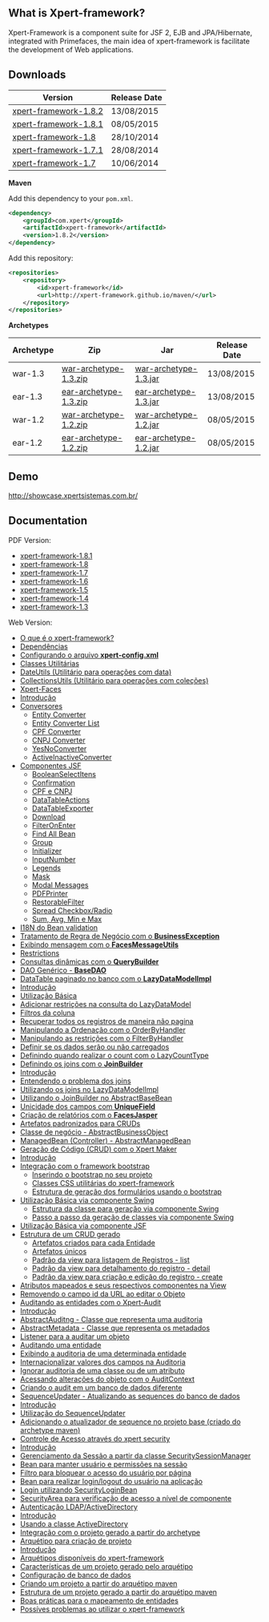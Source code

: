## What is Xpert-framework?

Xpert-Framework is a component suite for JSF 2, EJB and JPA/Hibernate, integrated with Primefaces, the main idea of xpert-framework is facilitate the development of Web applications.

## Downloads

Version | Release Date
--------|-------------
[xpert-framework-1.8.2](https://github.com/xpert-framework/download/raw/master/xpert-framework-1.8.2.jar) | 13/08/2015
[xpert-framework-1.8.1](https://github.com/xpert-framework/download/raw/master/xpert-framework-1.8.1.jar) | 08/05/2015
[xpert-framework-1.8](https://github.com/xpert-framework/download/raw/master/xpert-framework-1.8.jar) | 28/10/2014
[xpert-framework-1.7.1](https://github.com/xpert-framework/download/raw/master/xpert-framework-1.7.1.jar) | 28/08/2014
[xpert-framework-1.7](https://github.com/xpert-framework/download/raw/master/xpert-framework-1.7.jar) | 10/06/2014

**Maven**

Add this dependency to your `pom.xml`.

```xml
<dependency>
    <groupId>com.xpert</groupId>
    <artifactId>xpert-framework</artifactId>
    <version>1.8.2</version>
</dependency>
```

Add this repository:


```xml
<repositories>
	<repository>
		<id>xpert-framework</id>
		<url>http://xpert-framework.github.io/maven/</url>
	</repository>
</repositories>
```

**Archetypes**

Archetype | Zip | Jar | Release Date
----------|-----|----|-----------|
war-1.3 | [war-archetype-1.3.zip](https://github.com/xpert-framework/download/raw/master/archetypes/archetypes-1.3/xpert-framework-war-archetype-1.3.zip) | [war-archetype-1.3.jar](https://github.com/xpert-framework/download/raw/master/archetypes/archetypes-1.3/xpert-framework-war-archetype-1.3.jar) | 13/08/2015
ear-1.3 | [ear-archetype-1.3.zip](https://github.com/xpert-framework/download/raw/master/archetypes/archetypes-1.3/xpert-framework-ear-archetype-1.3.zip) | [ear-archetype-1.3.jar](https://github.com/xpert-framework/download/raw/master/archetypes/archetypes-1.3/xpert-framework-ear-archetype-1.3.jar) | 13/08/2015
war-1.2 | [war-archetype-1.2.zip](https://github.com/xpert-framework/download/raw/master/archetypes/archetypes-1.2/xpert-framework-war-archetype-1.2.zip) | [war-archetype-1.2.jar](https://github.com/xpert-framework/download/raw/master/archetypes/archetypes-1.2/xpert-framework-war-archetype-1.2.jar) | 08/05/2015
ear-1.2 | [ear-archetype-1.2.zip](https://github.com/xpert-framework/download/raw/master/archetypes/archetypes-1.2/xpert-framework-ear-archetype-1.2.zip) | [ear-archetype-1.2.jar](https://github.com/xpert-framework/download/raw/master/archetypes/archetypes-1.2/xpert-framework-ear-archetype-1.2.jar) | 08/05/2015

## Demo

http://showcase.xpertsistemas.com.br/

## Documentation

PDF Version: 

- [xpert-framework-1.8.1](https://github.com/xpert-framework/download/raw/master/docs/xpert_framework_1_8_1.pdf)
- [xpert-framework-1.8](https://github.com/xpert-framework/download/raw/master/docs/xpert_framework_1_8.pdf)
- [xpert-framework-1.7](https://github.com/xpert-framework/download/raw/master/docs/xpert_framework_1_7.pdf)
- [xpert-framework-1.6](https://github.com/xpert-framework/download/raw/master/docs/xpert_framework_1_6.pdf)
- [xpert-framework-1.5](https://github.com/xpert-framework/download/raw/master/docs/xpert_framework_1_5.pdf)
- [xpert-framework-1.4](https://github.com/xpert-framework/download/raw/master/docs/xpert_framework_1_4.pdf)
- [xpert-framework-1.3](https://github.com/xpert-framework/download/raw/master/docs/xpert_framework_1_3.pdf)

Web Version:

- [O que é o xpert-framework?](https://github.com/xpert-framework/xpert-framework/wiki/O-que-%C3%A9-o-xpert-framework)
- [Dependências](https://github.com/xpert-framework/xpert-framework/wiki/Depend%C3%AAncias)
- [Configurando o arquivo **xpert-config.xml**](https://github.com/xpert-framework/xpert-framework/wiki/Arquivo-xpert-config.xml)
- [Classes Utilitárias](https://github.com/xpert-framework/xpert-framework/wiki/Utilit%C3%A1rios)
 - [DateUtils (Utilitário para operações com data)](https://github.com/xpert-framework/xpert-framework/wiki/Utilit%C3%A1rios#dateutils-utilit%C3%A1rio-para-opera%C3%A7%C3%B5es-com-data)
 - [CollectionsUtils (Utilitário para operações com coleções)](https://github.com/xpert-framework/xpert-framework/wiki/Utilit%C3%A1rios#collectionsutils-utilit%C3%A1rio-para-opera%C3%A7%C3%B5es-com-cole%C3%A7%C3%B5es)
- [Xpert-Faces](https://github.com/xpert-framework/xpert-framework/wiki/xpert-faces)
 - [Introdução](https://github.com/xpert-framework/xpert-framework/wiki/xpert-faces#introducao)
 - [Conversores](https://github.com/xpert-framework/xpert-framework/wiki/Conversores)
    - [Entity Converter](https://github.com/xpert-framework/xpert-framework/wiki/Conversores#entity-converter)
    - [Entity Converter List](https://github.com/xpert-framework/xpert-framework/wiki/Conversores#entity-converter-list)
    - [CPF Converter](https://github.com/xpert-framework/xpert-framework/wiki/Conversores#cpf-converter)
    - [CNPJ Converter](https://github.com/xpert-framework/xpert-framework/wiki/Conversores#cnpj-converter)
    - [YesNoConverter](https://github.com/xpert-framework/xpert-framework/wiki/Conversores#yesnoconverter)
    - [ActiveInactiveConverter](https://github.com/xpert-framework/xpert-framework/wiki/Conversores#activeinactiveconverter)
 - [Componentes JSF](https://github.com/xpert-framework/xpert-framework/wiki/Componentes-JSF)
    - [BooleanSelectItens](https://github.com/xpert-framework/xpert-framework/wiki/Componentes-JSF#booleanselectitens)
    - [Confirmation](https://github.com/xpert-framework/xpert-framework/wiki/Componentes-JSF#confirmation)
    - [CPF e CNPJ](https://github.com/xpert-framework/xpert-framework/wiki/Componentes-JSF#cpf-e-cnpj)
    - [DataTableActions](https://github.com/xpert-framework/xpert-framework/wiki/Componentes-JSF#datatableactions)
    - [DataTableExporter](https://github.com/xpert-framework/xpert-framework/wiki/Componentes-JSF#datatableexporter)
    - [Download](https://github.com/xpert-framework/xpert-framework/wiki/Componentes-JSF#download)
    - [FilterOnEnter](https://github.com/xpert-framework/xpert-framework/wiki/Componentes-JSF#filter-on-enter)
    - [Find All Bean](https://github.com/xpert-framework/xpert-framework/wiki/Componentes-JSF#find-all-bean)
    - [Group](https://github.com/xpert-framework/xpert-framework/wiki/Componentes-JSF#group)
    - [Initializer](https://github.com/xpert-framework/xpert-framework/wiki/Componentes-JSF#initializer)
    - [InputNumber](https://github.com/xpert-framework/xpert-framework/wiki/Componentes-JSF#input-number)
    - [Legends](https://github.com/xpert-framework/xpert-framework/wiki/Componentes-JSF#legends)
    - [Mask](https://github.com/xpert-framework/xpert-framework/wiki/Componentes-JSF#mask)
    - [Modal Messages](https://github.com/xpert-framework/xpert-framework/wiki/Componentes-JSF#modal-messages)
    - [PDFPrinter](https://github.com/xpert-framework/xpert-framework/wiki/Componentes-JSF#pdfprinter)
    - [RestorableFilter](https://github.com/xpert-framework/xpert-framework/wiki/Componentes-JSF#restorablefilter)
    - [Spread Checkbox/Radio](https://github.com/xpert-framework/xpert-framework/wiki/Componentes-JSF#spread-checkboxradio)
    - [Sum, Avg, Min e Max](https://github.com/xpert-framework/xpert-framework/wiki/Componentes-JSF#sum-avg-min-e-max)
- [I18N do Bean validation](https://github.com/xpert-framework/xpert-framework/wiki/i18n-do-BeanValidation)
- [Tratamento de Regra de Negócio com o **BusinessException**](https://github.com/xpert-framework/xpert-framework/wiki/Tratamento-de-Regra-de-Neg%C3%B3cio-com-o-Business-Exception)
- [Exibindo mensagem com o **FacesMessageUtils**](https://github.com/xpert-framework/xpert-framework/wiki/Exibindo-mensagem-com-o-FacesMessageUtils)
- [Restrictions](https://github.com/xpert-framework/xpert-framework/wiki/Restrictions)
- [Consultas dinâmicas com o **QueryBuilder**](https://github.com/xpert-framework/xpert-framework/wiki/Consultas-din%C3%A2micas-com-o-QueryBuilder)
- [DAO Genérico - **BaseDAO**](https://github.com/xpert-framework/xpert-framework/wiki/DAO-Gen%C3%A9rico---BaseDAO)
- [DataTable paginado no banco com o **LazyDataModelImpl**](https://github.com/xpert-framework/xpert-framework/wiki/DataTable-paginado-no-banco-com-o-LazyDataModelImpl)
 - [Introdução](https://github.com/xpert-framework/xpert-framework/wiki/DataTable-paginado-no-banco-com-o-LazyDataModelImpl#introdu%C3%A7%C3%A3o)
 - [Utilização Básica](https://github.com/xpert-framework/xpert-framework/wiki/DataTable-paginado-no-banco-com-o-LazyDataModelImpl#utiliza%C3%A7%C3%A3o-b%C3%A1sica)
 - [Adicionar restrições na consulta do LazyDataModel](https://github.com/xpert-framework/xpert-framework/wiki/DataTable-paginado-no-banco-com-o-LazyDataModelImpl#adicionar-restri%C3%A7%C3%B5es-na-consulta-do-lazydatamodel)
 - [Filtros da coluna](https://github.com/xpert-framework/xpert-framework/wiki/DataTable-paginado-no-banco-com-o-LazyDataModelImpl#filtros-da-coluna)
 - [Recuperar todos os registros de maneira não pagina](https://github.com/xpert-framework/xpert-framework/wiki/DataTable-paginado-no-banco-com-o-LazyDataModelImpl#recuperar-todos-os-registros-de-maneira-n%C3%A3o-pagina)
 - [Manipulando a Ordenação com o OrderByHandler](https://github.com/xpert-framework/xpert-framework/wiki/DataTable-paginado-no-banco-com-o-LazyDataModelImpl#manipulando-a-ordena%C3%A7%C3%A3o-com-o-orderbyhandler)
 - [Manipulando as restrições com o FilterByHandler](https://github.com/xpert-framework/xpert-framework/wiki/DataTable-paginado-no-banco-com-o-LazyDataModelImpl#manipulando-as-restri%C3%A7%C3%B5es-com-o-filterbyhandler)
 - [Definir se os dados serão ou não carregados](https://github.com/xpert-framework/xpert-framework/wiki/DataTable-paginado-no-banco-com-o-LazyDataModelImpl#definir-se-os-dados-ser%C3%A3o-ou-n%C3%A3o-carregados)
 - [Definindo quando realizar o count com o LazyCountType](https://github.com/xpert-framework/xpert-framework/wiki/DataTable-paginado-no-banco-com-o-LazyDataModelImpl#definindo-quando-realizar-o-count-com-o-lazycounttype)
- [Definindo os joins com o **JoinBuilder**](https://github.com/xpert-framework/xpert-framework/wiki/Definindo-os-joins-com-o-JoinBuilder)
 - [Introdução](https://github.com/xpert-framework/xpert-framework/wiki/Definindo-os-joins-com-o-JoinBuilder#introdu%C3%A7%C3%A3o)
 - [Entendendo o problema dos joins](https://github.com/xpert-framework/xpert-framework/wiki/Definindo-os-joins-com-o-JoinBuilder#entendendo-o-problema-dos-joins)
 - [Utilizando os joins no LazyDataModelImpl](https://github.com/xpert-framework/xpert-framework/wiki/Definindo-os-joins-com-o-JoinBuilder#utilizando-os-joins-no-lazydatamodelimpl)
 - [Utilizando o JoinBuilder no AbstractBaseBean](https://github.com/xpert-framework/xpert-framework/wiki/Definindo-os-joins-com-o-JoinBuilder#utilizando-o-joinbuilder-no-abstractbasebean)
- [Unicidade dos campos com **UniqueField**](https://github.com/xpert-framework/xpert-framework/wiki/Unicidade-dos-campos-com-UniqueField)
- [Criação de relatórios com o **FacesJasper**](https://github.com/xpert-framework/xpert-framework/wiki/Cria%C3%A7%C3%A3o-de-relat%C3%B3rios-com-o-FacesJasper)
- [Artefatos padronizados para CRUDs](https://github.com/xpert-framework/xpert-framework/wiki/Artefatos-padronizados-para-CRUDs)
 - [Classe de negócio - AbstractBusinessObject](https://github.com/xpert-framework/xpert-framework/wiki/Artefatos-padronizados-para-CRUDs#classe-de-neg%C3%B3cio---abstractbusinessobject)
 - [ManagedBean (Controller) - AbstractManagedBean](https://github.com/xpert-framework/xpert-framework/wiki/Artefatos-padronizados-para-CRUDs#managedbean-controller---abstractmanagedbean)
- [Geração de Código (CRUD) com o Xpert Maker](https://github.com/xpert-framework/xpert-framework/wiki/Gera%C3%A7%C3%A3o-de-C%C3%B3digo-(CRUD)-com-o-Xpert-Maker)
 - [Introdução](https://github.com/xpert-framework/xpert-framework/wiki/Gera%C3%A7%C3%A3o-de-C%C3%B3digo-(CRUD)-com-o-Xpert-Maker#introdu%C3%A7%C3%A3o)
 - [Integração com o framework bootstrap](https://github.com/xpert-framework/xpert-framework/wiki/Gera%C3%A7%C3%A3o-de-C%C3%B3digo-(CRUD)-com-o-Xpert-Maker#integra%C3%A7%C3%A3o-com-o-framework-bootstrap)
    - [Inserindo o bootstrap no seu projeto](https://github.com/xpert-framework/xpert-framework/wiki/Gera%C3%A7%C3%A3o-de-C%C3%B3digo-(CRUD)-com-o-Xpert-Maker#inserindo-o-bootstrap-no-seu-projeto)
    - [Classes CSS utilitárias do xpert-framework](https://github.com/xpert-framework/xpert-framework/wiki/Gera%C3%A7%C3%A3o-de-C%C3%B3digo-(CRUD)-com-o-Xpert-Maker#classes-css-utilit%C3%A1rias-do-xpert-framework)
    - [Estrutura de geração dos formulários usando o bootstrap](https://github.com/xpert-framework/xpert-framework/wiki/Gera%C3%A7%C3%A3o-de-C%C3%B3digo-(CRUD)-com-o-Xpert-Maker#estrutura-de-gera%C3%A7%C3%A3o-dos-formul%C3%A1rios-usando-o-bootstrap)
 - [Utilização Básica via componente Swing](https://github.com/xpert-framework/xpert-framework/wiki/Gera%C3%A7%C3%A3o-de-C%C3%B3digo-(CRUD)-com-o-Xpert-Maker#utiliza%C3%A7%C3%A3o-b%C3%A1sica-via-componente-swing)
    - [Estrutura da classe para geração via componente Swing](https://github.com/xpert-framework/xpert-framework/wiki/Gera%C3%A7%C3%A3o-de-C%C3%B3digo-(CRUD)-com-o-Xpert-Maker#estrutura-da-classe-para-gera%C3%A7%C3%A3o-via-componente-swing)
    - [Passo a passo da geração de classes via componente Swing](https://github.com/xpert-framework/xpert-framework/wiki/Gera%C3%A7%C3%A3o-de-C%C3%B3digo-(CRUD)-com-o-Xpert-Maker#passo-a-passo-da-gera%C3%A7%C3%A3o-de-classes-via-componente-swing)
 - [Utilização Básica via componente JSF](https://github.com/xpert-framework/xpert-framework/wiki/Gera%C3%A7%C3%A3o-de-C%C3%B3digo-(CRUD)-com-o-Xpert-Maker#utiliza%C3%A7%C3%A3o-b%C3%A1sica-via-componente-jsf)
 - [Estrutura de um CRUD gerado](https://github.com/xpert-framework/xpert-framework/wiki/Gera%C3%A7%C3%A3o-de-C%C3%B3digo-(CRUD)-com-o-Xpert-Maker#estrutura-de-um-crud-gerado)
    - [Artefatos criados para cada Entidade](https://github.com/xpert-framework/xpert-framework/wiki/Gera%C3%A7%C3%A3o-de-C%C3%B3digo-(CRUD)-com-o-Xpert-Maker#artefatos-criados-para-cada-entidade)
    - [Artefatos únicos](https://github.com/xpert-framework/xpert-framework/wiki/Gera%C3%A7%C3%A3o-de-C%C3%B3digo-(CRUD)-com-o-Xpert-Maker#artefatos-%C3%BAnicos)
    - [Padrão da view para listagem de Registros - list](https://github.com/xpert-framework/xpert-framework/wiki/Gera%C3%A7%C3%A3o-de-C%C3%B3digo-(CRUD)-com-o-Xpert-Maker#padr%C3%A3o-da-view-para-listagem-de-registros---list)
    - [Padrão da view para detalhamento do registro - detail](https://github.com/xpert-framework/xpert-framework/wiki/Gera%C3%A7%C3%A3o-de-C%C3%B3digo-(CRUD)-com-o-Xpert-Maker#padr%C3%A3o-da-view-para-detalhamento-do-registro---detail)
    - [Padrão da view para criação e edição do registro - create](https://github.com/xpert-framework/xpert-framework/wiki/Gera%C3%A7%C3%A3o-de-C%C3%B3digo-(CRUD)-com-o-Xpert-Maker#padr%C3%A3o-da-view-para-cria%C3%A7%C3%A3o-e-edi%C3%A7%C3%A3o-do-registro---create)
 - [Atributos mapeados e seus respectivos componentes na View](https://github.com/xpert-framework/xpert-framework/wiki/Gera%C3%A7%C3%A3o-de-C%C3%B3digo-(CRUD)-com-o-Xpert-Maker#atributos-mapeados-e-seus-respectivos-componentes-na-view)
 - [Removendo o campo id da URL ao editar o Objeto](https://github.com/xpert-framework/xpert-framework/wiki/Gera%C3%A7%C3%A3o-de-C%C3%B3digo-(CRUD)-com-o-Xpert-Maker#removendo-o-campo-id-da-url-ao-editar-o-objeto)
- [Auditando as entidades com o Xpert-Audit](https://github.com/xpert-framework/xpert-framework/wiki/Auditando-as-entidades-com-o-Xpert-Audit)
 - [Introdução](https://github.com/xpert-framework/xpert-framework/wiki/Auditando-as-entidades-com-o-Xpert-Audit#introdu%C3%A7%C3%A3o)
 - [AbstractAuditng - Classe que representa uma auditoria](https://github.com/xpert-framework/xpert-framework/wiki/Auditando-as-entidades-com-o-Xpert-Audit#abstractauditng---classe-que-representa-uma-auditoria)
 - [AbstractMetadata - Classe que representa os metadados](https://github.com/xpert-framework/xpert-framework/wiki/Auditando-as-entidades-com-o-Xpert-Audit#abstractmetadata---classe-que-representa-os-metadados)
 - [Listener para a auditar um objeto](https://github.com/xpert-framework/xpert-framework/wiki/Auditando-as-entidades-com-o-Xpert-Audit#listener-para-a-auditar-um-objeto)
 - [Auditando uma entidade](https://github.com/xpert-framework/xpert-framework/wiki/Auditando-as-entidades-com-o-Xpert-Audit#auditando-uma-entidade)
 - [Exibindo a auditoria de uma determinada entidade](https://github.com/xpert-framework/xpert-framework/wiki/Auditando-as-entidades-com-o-Xpert-Audit#exibindo-a-auditoria-de-uma-determinada-entidade)
 - [Internacionalizar valores dos campos na Auditoria](https://github.com/xpert-framework/xpert-framework/wiki/Auditando-as-entidades-com-o-Xpert-Audit#internacionalizar-valores-dos-campos-na-auditoria)
 - [Ignorar auditoria de uma classe ou de um atributo](https://github.com/xpert-framework/xpert-framework/wiki/Auditando-as-entidades-com-o-Xpert-Audit#ignorar-auditoria-de-uma-classe-ou-de-um-atributo)
 - [Acessando alterações do objeto com o AuditContext](https://github.com/xpert-framework/xpert-framework/wiki/Auditando-as-entidades-com-o-Xpert-Audit#acessando-altera%C3%A7%C3%B5es-do-objeto-com-o-auditcontext)
 - [Criando o audit em um banco de dados diferente](https://github.com/xpert-framework/xpert-framework/wiki/Auditando-as-entidades-com-o-Xpert-Audit#criando-o-audit-em-um-banco-de-dados-diferente)
- [SequenceUpdater - Atualizando as sequences do banco de dados](https://github.com/xpert-framework/xpert-framework/wiki/SequenceUpdater---Atualizando-as-sequences-do-banco-de-dados)
 - [Introdução](https://github.com/xpert-framework/xpert-framework/wiki/SequenceUpdater---Atualizando-as-sequences-do-banco-de-dados#introdu%C3%A7%C3%A3o)
 - [Utilização do SequenceUpdater](https://github.com/xpert-framework/xpert-framework/wiki/SequenceUpdater---Atualizando-as-sequences-do-banco-de-dados#utiliza%C3%A7%C3%A3o-do-sequenceupdater)
 - [Adicionando o atualizador de sequence no projeto base (criado do archetype maven)](https://github.com/xpert-framework/xpert-framework/wiki/SequenceUpdater---Atualizando-as-sequences-do-banco-de-dados#adicionando-o-atualizador-de-sequence-no-projeto-base-criado-do-archetype-maven)
- [Controle de Acesso através do xpert security](https://github.com/xpert-framework/xpert-framework/wiki/Controle-de-Acesso-atrav%C3%A9s-do-xpert-security)
 - [Introdução](https://github.com/xpert-framework/xpert-framework/wiki/Controle-de-Acesso-atrav%C3%A9s-do-xpert-security#introdu%C3%A7%C3%A3o)
 - [Gerenciamento da Sessão a partir da classe SecuritySessionManager](https://github.com/xpert-framework/xpert-framework/wiki/Controle-de-Acesso-atrav%C3%A9s-do-xpert-security#gerenciamento-da-sess%C3%A3o-a-partir-da-classe-securitysessionmanager)
 - [Bean para manter usuário e permissões na sessão](https://github.com/xpert-framework/xpert-framework/wiki/Controle-de-Acesso-atrav%C3%A9s-do-xpert-security#bean-para-manter-usu%C3%A1rio-e-permiss%C3%B5es-na-sess%C3%A3o)
 - [Filtro para bloquear o acesso do usuário por página](https://github.com/xpert-framework/xpert-framework/wiki/Controle-de-Acesso-atrav%C3%A9s-do-xpert-security#filtro-para-bloquear-o-acesso-do-usu%C3%A1rio-por-p%C3%A1gina)
 - [Bean para realizar login/logout do usuário na aplicação](https://github.com/xpert-framework/xpert-framework/wiki/Controle-de-Acesso-atrav%C3%A9s-do-xpert-security#bean-para-realizar-loginlogout-do-usu%C3%A1rio-na-aplica%C3%A7%C3%A3o)
 - [Login utilizando SecurityLoginBean](https://github.com/xpert-framework/xpert-framework/wiki/Controle-de-Acesso-atrav%C3%A9s-do-xpert-security#login-utilizando-securityloginbean)
 - [SecurityArea para verificação de acesso a nível de componente](https://github.com/xpert-framework/xpert-framework/wiki/Controle-de-Acesso-atrav%C3%A9s-do-xpert-security#securityarea-para-verifica%C3%A7%C3%A3o-de-acesso-a-n%C3%ADvel-de-componente)
- [Autenticação LDAP/ActiveDirectory](https://github.com/xpert-framework/xpert-framework/wiki/Autentica%C3%A7%C3%A3o-LDAP)
 - [Introdução](https://github.com/xpert-framework/xpert-framework/wiki/Autentica%C3%A7%C3%A3o-LDAP#introdu%C3%A7%C3%A3o)
 - [Usando a classe ActiveDirectory](https://github.com/xpert-framework/xpert-framework/wiki/Autentica%C3%A7%C3%A3o-LDAP#usando-a-classe-activedirectory)
 - [Integração com o projeto gerado a partir do archetype](https://github.com/xpert-framework/xpert-framework/wiki/Autentica%C3%A7%C3%A3o-LDAP#integra%C3%A7%C3%A3o-com-o-projeto-gerado-a-partir-do-archetype)
- [Arquétipo para criação de projeto](https://github.com/xpert-framework/xpert-framework/wiki/Arqu%C3%A9tipo-para-cria%C3%A7%C3%A3o-de-projeto)
 - [Introdução](https://github.com/xpert-framework/xpert-framework/wiki/Arqu%C3%A9tipo-para-cria%C3%A7%C3%A3o-de-projeto#introdu%C3%A7%C3%A3o)
 - [Arquétipos disponíveis do xpert-framework](https://github.com/xpert-framework/xpert-framework/wiki/Arqu%C3%A9tipo-para-cria%C3%A7%C3%A3o-de-projeto#arqu%C3%A9tipos-dispon%C3%ADveis-do-xpert-framework)
 - [Características de um projeto gerado pelo arquétipo](https://github.com/xpert-framework/xpert-framework/wiki/Arqu%C3%A9tipo-para-cria%C3%A7%C3%A3o-de-projeto#caracter%C3%ADsticas-de-um-projeto-gerado-pelo-arqu%C3%A9tipo)
 - [Configuração de banco de dados](https://github.com/xpert-framework/xpert-framework/wiki/Arqu%C3%A9tipo-para-cria%C3%A7%C3%A3o-de-projeto#configura%C3%A7%C3%A3o-de-banco-de-dados)
 - [Criando um projeto a partir do arquétipo maven](https://github.com/xpert-framework/xpert-framework/wiki/Arqu%C3%A9tipo-para-cria%C3%A7%C3%A3o-de-projeto#criando-um-projeto-a-partir-do-arqu%C3%A9tipo-maven)
 - [Estrutura de um projeto gerado a partir do arquétipo maven](https://github.com/xpert-framework/xpert-framework/wiki/Arqu%C3%A9tipo-para-cria%C3%A7%C3%A3o-de-projeto#estrutura-de-um-projeto-gerado-a-partir-do-arqu%C3%A9tipo-maven)
- [Boas práticas para o mapeamento de entidades](https://github.com/xpert-framework/xpert-framework/wiki/Boas-pr%C3%A1ticas-para-o-mapeamento-de-entidades)
- [Possíves problemas ao utilizar o xpert-framework](https://github.com/xpert-framework/xpert-framework/wiki/Poss%C3%ADves-problemas-ao-utilizar-o-xpert-framework)